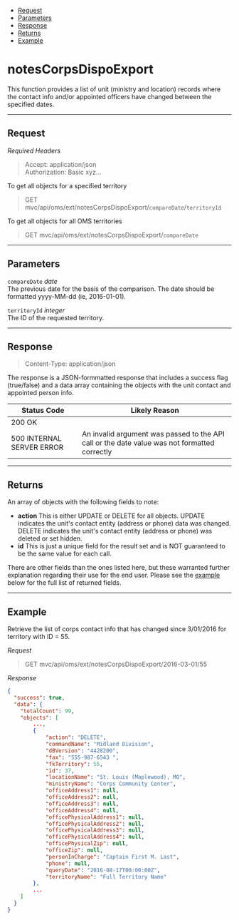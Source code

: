 
* [Request](#request) 
* [Parameters](#parameters) 
* [Response](#response) 
* [Returns](#returns) 
* [Example](#example)  
# notesCorpsDispoExport
This function provides a list of unit (ministry and location) records where the contact info and/or appointed officers have changed between the specified dates.

---
## Request
_Required Headers_
>Accept: application/json  
Authorization: Basic xyz...

To get all objects for a specified territory
>GET mvc/api/oms/ext/notesCorpsDispoExport/`compareDate`/`territoryId`  

To get all objects for all OMS territories
>GET mvc/api/oms/ext/notesCorpsDispoExport/`compareDate`

---
## Parameters
`compareDate` _date_  
The previous date for the basis of the comparison.  The date should be formatted yyyy-MM-dd (ie, 2016-01-01).

`territoryId` _integer_  
The ID of the requested territory.

---
## Response
>Content-Type: application/json

The response is a JSON-formmatted response that includes a success flag (true/false) and a data array containing the objects with the unit contact and appointed person info.

Status Code|Likely Reason
---|---
200 OK|
500 INTERNAL SERVER ERROR|An invalid argument was passed to the API call or the date value was not formatted correctly

---
## Returns
An array of objects with the following fields to note:

* **action** This is either UPDATE or DELETE for all objects.  UPDATE indicates the unit's contact entity (address or phone) data was changed.  DELETE indicates the unit's contact entity (address or phone) was deleted or set hidden. 
* **id** This is just a unique field for the result set and is NOT guaranteed to be the same value for each call.

There are other fields than the ones listed here, but these warranted further explanation regarding their use for the end user.  Please see the [example](#example) below for the full list of returned fields.

---
## Example
Retrieve the list of corps contact info that has changed since 3/01/2016 for territory with ID = 55.

_Request_
>GET mvc/api/oms/ext/notesCorpsDispoExport/2016-03-01/55

_Response_  
```json
{
  "success": true,
  "data": {
    "totalCount": 99,
    "objects": [
        ...,
        {
            "action": "DELETE",
            "commandName": "Midland Division",
            "dBVersion": "4428200",
            "fax": "555-987-6543 ",
            "fkTerritory": 55,
            "id": 37,
            "locationName": "St. Louis (Maplewood), MO",
            "ministryName": "Corps Community Center",
            "officeAddress1": null,
            "officeAddress2": null,
            "officeAddress3": null,
            "officeAddress4": null,
            "officePhysicalAddress1": null,
            "officePhysicalAddress2": null,
            "officePhysicalAddress3": null,
            "officePhysicalAddress4": null,
            "officePhysicalZip": null,
            "officeZip": null,
            "personInCharge": "Captain First M. Last",
            "phone": null,
            "queryDate": "2016-08-17T00:00:00Z",
            "territoryName": "Full Territory Name"
        },
        ...
    ]
  }
}
```
